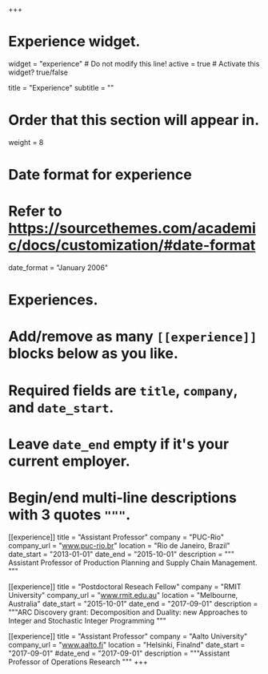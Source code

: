 +++
# Experience widget.
widget = "experience"  # Do not modify this line!
active = true  # Activate this widget? true/false

title = "Experience"
subtitle = ""

# Order that this section will appear in.
weight = 8

# Date format for experience
#   Refer to https://sourcethemes.com/academic/docs/customization/#date-format
date_format = "January 2006"

# Experiences.
#   Add/remove as many `[[experience]]` blocks below as you like.
#   Required fields are `title`, `company`, and `date_start`.
#   Leave `date_end` empty if it's your current employer.
#   Begin/end multi-line descriptions with 3 quotes `"""`.
[[experience]]
  title = "Assistant Professor"
  company = "PUC-Rio"
  company_url = "www.puc-rio.br"
  location = "Rio de Janeiro, Brazil"
  date_start = "2013-01-01"
  date_end = "2015-10-01"
  description = """
  Assistant Professor of Production Planning and Supply Chain Management.
  """

[[experience]]
  title = "Postdoctoral Reseach Fellow"
  company = "RMIT University"
  company_url = "www.rmit.edu.au"
  location = "Melbourne, Australia"
  date_start = "2015-10-01"
  date_end = "2017-09-01"
  description = """ARC Discovery grant: Decomposition and Duality: new Approaches to Integer and Stochastic Integer Programming
"""

[[experience]]
    title = "Assistant Professor"
    company = "Aalto University"
    company_url = "www.aalto.fi"
    location = "Helsinki, Finalnd"
    date_start = "2017-09-01"
    #date_end = "2017-09-01"
    description = """Assistant Professor of Operations Research """
+++
